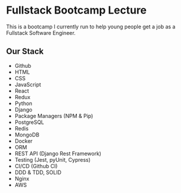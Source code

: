 # Fullstack Bootcamp Lecture
This is a bootcamp I currently run to help young people get a job as a Fullstack Software Engineer.

## Our Stack

- Github<br>
- HTML<br>
- CSS<br>
- JavaScript<br>
- React<br>
- Redux<br>
- Python<br>
- Django<br>
- Package Managers (NPM & Pip)<br>
- PostgreSQL<br>
- Redis<br>
- MongoDB<br>
- Docker<br>
- ORM<br>
- REST API (Django Rest Framework)<br>
- Testing (Jest, pyUnit, Cypress)<br>
- CI/CD (Github CI)<br>
- DDD & TDD, SOLID<br>
- Nginx<br>
- AWS<br>